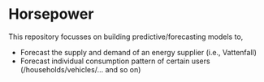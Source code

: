 # Horsepower

This repository focusses on building predictive/forecasting models to,
* Forecast the supply and demand of an energy supplier (i.e., Vattenfall)
* Forecast individual consumption pattern of certain users (/households/vehicles/... and so on)
